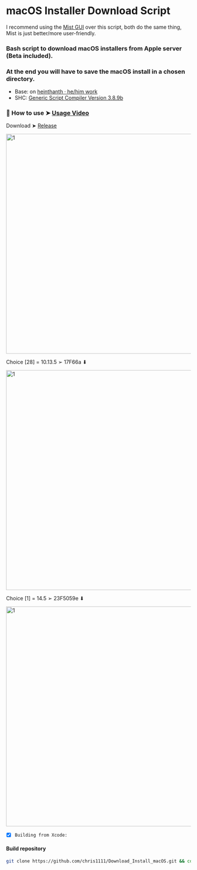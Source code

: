 # macOS Installer Download Script
I recommend using the [Mist GUI](https://github.com/ninxsoft/Mist) over this script, both do the same thing, Mist is just better/more user-friendly.
### Bash script to download macOS installers from Apple server (Beta included).
### At the end you will have to save the macOS install in a chosen directory.

- Base: on [heinthanth · he/him work](https://github.com/htmm/macos-bootable-usb)
- SHC: [Generic Script Compiler Version 3.8.9b](https://github.com/chris1111/SHC-3.8.9b)

### 🎦 How to use ➤ [Usage Video](https://github.com/chris1111/Download_Install_macOS/blob/main/Usage.md)

Download ➤ [Release](https://github.com/chris1111/Download_Install_macOS/releases/tag/V3)


<img width="600" alt="1" src="Screenshot/Screenshot.png">

Choice [28] = 10.13.5 ➢ 17F66a ⬇︎

<img width="600" alt="1" src="Screenshot/Screenshot28.png">

Choice [1] = 14.5 ➢ 23F5059e ⬇︎

<img width="600" alt="1" src="Screenshot/Screenshot1.png">


- [x] `Building from Xcode:`

#### Build repository
```bash
git clone https://github.com/chris1111/Download_Install_macOS.git && cd $HOME/Download_Install_macOS && make
```

